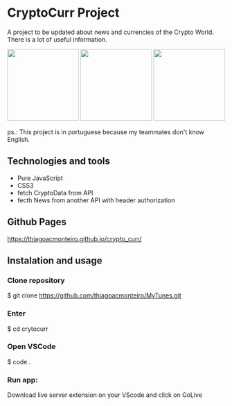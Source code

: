 # CryptoCurr Project

A project to be updated about news and currencies of the Crypto World. There is a lot of useful information.

<img height="165px" src="https://user-images.githubusercontent.com/87547650/155327790-e1a922e1-8361-42e7-8a9d-c282c8ee0616.png"/> <img height="165px" src="https://user-images.githubusercontent.com/87547650/155328636-be40a820-45dd-4f85-8fcf-a3df5555dc90.png"/> <img height="165px" src="https://user-images.githubusercontent.com/87547650/155328636-be40a820-45dd-4f85-8fcf-a3df5555dc90.png"/>

ps.: This project is in portuguese because my teammates don't know English.

## Technologies and tools
- Pure JavaScript
- CSS3
- fetch CryptoData from API
- fecth News from another API with header authorization

## Github Pages
https://thiagoacmonteiro.github.io/crypto_curr/

## Instalation and usage

### Clone repository
$ git clone https://github.com/thiagoacmonteiro/MyTunes.git

### Enter
$ cd crytocurr

### Open VSCode
$ code .

### Run app:
Download live server extension on your VScode and click on GoLive

